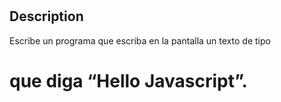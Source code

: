 #
## Description
Escribe un programa que escriba 
en la pantalla un texto de tipo 
<h1> que diga “Hello Javascript”.
